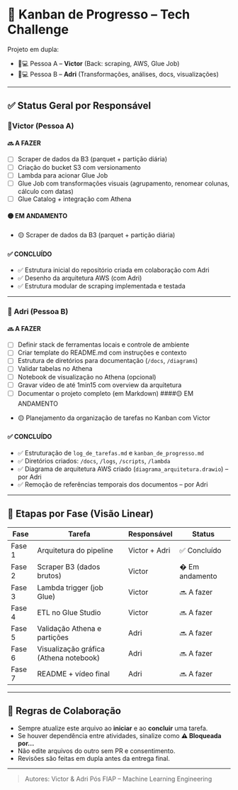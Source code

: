 # 📌 Kanban de Progresso – Tech Challenge
Projeto em dupla:
- 🧑💻 Pessoa A – **Victor** (Back: scraping, AWS, Glue Job)
- 👩💻 Pessoa B – **Adri** (Transformações, análises, docs, visualizações)
---
## ✅ Status Geral por Responsável
### 🔹Victor (Pessoa A)
#### 🔜 A FAZER
- [ ] Scraper de dados da B3 (parquet + partição diária)
- [ ] Criação do bucket S3 com versionamento
- [ ] Lambda para acionar Glue Job
- [ ] Glue Job com transformações visuais (agrupamento, renomear colunas,
cálculo com datas)
- [ ] Glue Catalog + integração com Athena

#### 🟡 EM ANDAMENTO
- 🟡 Scraper de dados da B3 (parquet + partição diária)

#### ✅ CONCLUÍDO
- ✅ Estrutura inicial do repositório criada em colaboração com Adri
- ✅ Desenho da arquitetura AWS (com Adri)
- ✅ Estrutura modular de scraping implementada e testada

---

### 🔹 Adri (Pessoa B)
#### 🔜 A FAZER
- [ ] Definir stack de ferramentas locais e controle de ambiente
- [ ] Criar template do README.md com instruções e contexto
- [ ] Estrutura de diretórios para documentação (`/docs`, `/diagrams`)
- [ ] Validar tabelas no Athena
- [ ] Notebook de visualização no Athena (opcional)
- [ ] Gravar vídeo de até 1min15 com overview da arquitetura
- [ ] Documentar o projeto completo (em Markdown)
####🟡 EM ANDAMENTO
- 🟡 Planejamento da organização de tarefas no Kanban com Victor

#### ✅ CONCLUÍDO
- ✅ Estruturação de `log_de_tarefas.md` e
`kanban_de_progresso.md`
- ✅ Diretórios criados: `/docs`, `/logs`, `/scripts`, `/lambda`
- ✅ Diagrama de arquitetura AWS criado (`diagrama_arquitetura.drawio`) – por Adri
- ✅ Remoção de referências temporais dos documentos – por Adri

---

## 📆 Etapas por Fase (Visão Linear)
| Fase | Tarefa | Responsável | Status |
|------|--------|-------------|--------|
| Fase 1 | Arquitetura do pipeline | Victor + Adri | ✅ Concluído |
| Fase 2 | Scraper B3 (dados brutos) | Victor | � Em andamento |
| Fase 3 | Lambda trigger (job Glue) | Victor | 🔜 A fazer |
| Fase 4 | ETL no Glue Studio | Victor | 🔜 A fazer |
| Fase 5 | Validação Athena e partições | Adri | 🔜 A fazer |
| Fase 6 | Visualização gráfica (Athena notebook) | Adri | 🔜 A fazer |
| Fase 7 | README + vídeo final | Adri | 🔜 A fazer |

---

## 🛑 Regras de Colaboração
- Sempre atualize este arquivo ao **iniciar** e ao **concluir** uma tarefa.
- Se houver dependência entre atividades, sinalize como **⚠ Bloqueada por...**
- Não edite arquivos do outro sem PR e consentimento.
- Revisões são feitas em dupla antes da entrega final.

---

> Autores: Victor & Adri
> Pós FIAP – Machine Learning Engineering